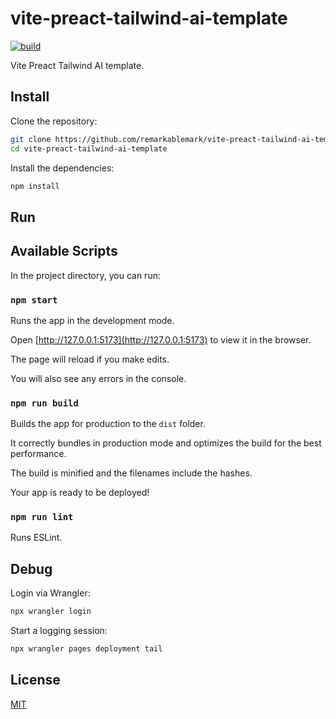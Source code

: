 # vite-preact-tailwind-ai-template

[![build](https://github.com/remarkablemark/vite-preact-tailwind-ai-template/actions/workflows/build.yml/badge.svg)](https://github.com/remarkablemark/vite-preact-tailwind-ai-template/actions/workflows/build.yml)

Vite Preact Tailwind AI template.

## Install

Clone the repository:

```sh
git clone https://github.com/remarkablemark/vite-preact-tailwind-ai-template.git
cd vite-preact-tailwind-ai-template
```

Install the dependencies:

```sh
npm install
```

## Run

## Available Scripts

In the project directory, you can run:

### `npm start`

Runs the app in the development mode.

Open [http://127.0.0.1:5173](http://127.0.0.1:5173) to view it in the browser.

The page will reload if you make edits.

You will also see any errors in the console.

### `npm run build`

Builds the app for production to the `dist` folder.

It correctly bundles in production mode and optimizes the build for the best performance.

The build is minified and the filenames include the hashes.

Your app is ready to be deployed!

### `npm run lint`

Runs ESLint.

## Debug

Login via Wrangler:

```sh
npx wrangler login
```

Start a logging session:

```sh
npx wrangler pages deployment tail
```

## License

[MIT](LICENSE)
